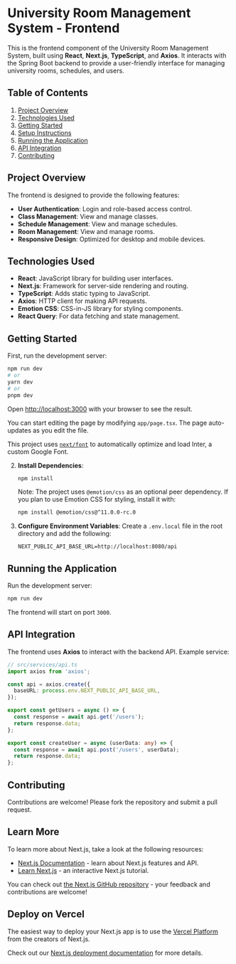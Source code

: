 # University Room Management System - Frontend

This is the frontend component of the University Room Management System, built using **React**, **Next.js**, **TypeScript**, and **Axios**. It interacts with the Spring Boot backend to provide a user-friendly interface for managing university rooms, schedules, and users.

## Table of Contents
1. [Project Overview](#project-overview)
2. [Technologies Used](#technologies-used)
3. [Getting Started](#getting-started)
4. [Setup Instructions](#setup-instructions)
5. [Running the Application](#running-the-application)
6. [API Integration](#api-integration)
7. [Contributing](#contributing)

## Project Overview

The frontend is designed to provide the following features:
- **User Authentication**: Login and role-based access control.
- **Class Management**: View and manage classes.
- **Schedule Management**: View and manage schedules.
- **Room Management**: View and manage rooms.
- **Responsive Design**: Optimized for desktop and mobile devices.

## Technologies Used

- **React**: JavaScript library for building user interfaces.
- **Next.js**: Framework for server-side rendering and routing.
- **TypeScript**: Adds static typing to JavaScript.
- **Axios**: HTTP client for making API requests.
- **Emotion CSS**: CSS-in-JS library for styling components.
- **React Query**: For data fetching and state management.

## Getting Started

First, run the development server:

```bash
npm run dev
# or
yarn dev
# or
pnpm dev
```

Open [http://localhost:3000](http://localhost:3000) with your browser to see the result.

You can start editing the page by modifying `app/page.tsx`. The page auto-updates as you edit the file.

This project uses [`next/font`](https://nextjs.org/docs/basic-features/font-optimization) to automatically optimize and load Inter, a custom Google Font.

2. **Install Dependencies**:
   ```bash
   npm install
   ```

   Note: The project uses `@emotion/css` as an optional peer dependency. If you plan to use Emotion CSS for styling, install it with:
   ```bash
   npm install @emotion/css@^11.0.0-rc.0
   ```

3. **Configure Environment Variables**: 
   Create a `.env.local` file in the root directory and add the following:
   ```env
   NEXT_PUBLIC_API_BASE_URL=http://localhost:8080/api
   ```

## Running the Application

Run the development server:
```bash
npm run dev
```

The frontend will start on port `3000`.

## API Integration

The frontend uses **Axios** to interact with the backend API. Example service:

```typescript
// src/services/api.ts
import axios from 'axios';

const api = axios.create({
  baseURL: process.env.NEXT_PUBLIC_API_BASE_URL,
});

export const getUsers = async () => {
  const response = await api.get('/users');
  return response.data;
};

export const createUser = async (userData: any) => {
  const response = await api.post('/users', userData);
  return response.data;
};
```

## Contributing

Contributions are welcome! Please fork the repository and submit a pull request.

## Learn More

To learn more about Next.js, take a look at the following resources:

- [Next.js Documentation](https://nextjs.org/docs) - learn about Next.js features and API.
- [Learn Next.js](https://nextjs.org/learn) - an interactive Next.js tutorial.

You can check out [the Next.js GitHub repository](https://github.com/vercel/next.js/) - your feedback and contributions are welcome!

## Deploy on Vercel

The easiest way to deploy your Next.js app is to use the [Vercel Platform](https://vercel.com/new?utm_medium=default-template&filter=next.js&utm_source=create-next-app&utm_campaign=create-next-app-readme) from the creators of Next.js.

Check out our [Next.js deployment documentation](https://nextjs.org/docs/deployment) for more details.
